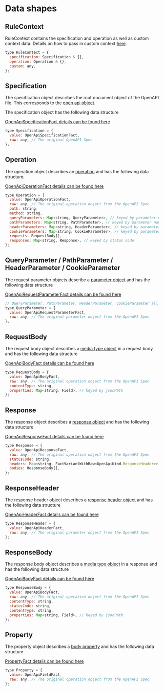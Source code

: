 # Data shapes

## RuleContext

RuleContext contains the specification and operation as well as custom context data. Details on how to pass in custom context [here](./Reference.md#custom-context).

```javascript
type RuleContext = {
  specification: Specification & {},
  operation: Operation & {},
  custom: any,
};
```

## Specification

The specification object describes the root document object of the OpenAPI file. This corresponds to the [open api object](https://swagger.io/specification/#openapi-object).

The specification object has the following data structure

[OpenApiSpecificationFact details can be found here](../../openapi-utilities/src/openapi/sdk/types/index.ts)

```javascript
type Specification = {
  value: OpenApiSpecificationFact,
  raw: any, // The original OpenAPI Spec
};
```

## Operation

The operation object describes an [operation](https://swagger.io/specification/#operation-object) and has the following data structure.

[OpenApiOperationFact details can be found here](../../openapi-utilities/src/openapi/sdk/types/index.ts)

```javascript
type Operation = {
  value: OpenApiOperationFact,
  raw: any, // The original operation object from the OpenAPI Spec
  path: string,
  method: string,
  queryParameters: Map<string, QueryParameter>, // keyed by parameter name
  pathParameters: Map<string, PathParameter>, // keyed by parameter name
  headerParameters: Map<string, HeaderParameter>, // keyed by parameter name
  cookieParameters: Map<string, CookieParameter>, // keyed by parameter name
  requests: RequestBody[],
  responses: Map<string, Response>, // keyed by status code
};
```

## QueryParameter / PathParameter / HeaderParameter / CookieParameter

The request parameter objects describe a [parameter object](https://swagger.io/specification/#parameter-object) and has the following data structure

[OpenApiRequestParameterFact details can be found here](../../openapi-utilities/src/openapi/sdk/types/index.ts)

```javascript
// QueryParameter, PathParameter, HeaderParameter, CookieParameter all have the same shape
type QueryParameter = {
  value: OpenApiRequestParameterFact,
  raw: any, // The original parameter object from the OpenAPI Spec
};
```

## RequestBody

The request body object describes a [media type object](https://swagger.io/specification/#media-type-object) in a request body and has the following data structure

[OpenApiBodyFact details can be found here](../../openapi-utilities/src/openapi/sdk/types/index.ts)

```javascript
type RequestBody = {
  value: OpenApiBodyFact,
  raw: any, // The original operation object from the OpenAPI Spec
  contentType: string,
  properties: Map<string, Field>, // keyed by jsonPath
};
```

## Response

The response object describes a [response object](https://swagger.io/specification/#responses-object) and has the following data structure

[OpenApiResponseFact details can be found here](../../openapi-utilities/src/openapi/sdk/types/index.ts)

```javascript
type Response = {
  value: OpenApiResponseFact,
  raw: any, // The original operation object from the OpenAPI Spec
  statusCode: string,
  headers: Map<string, FactVariantWithRaw<OpenApiKind.ResponseHeader>>, // keyed by response header name
  bodies: ResponseBody[],
};
```

## ResponseHeader

The response header object describes a [response header object](https://swagger.io/specification/#header-object) and has the following data structure

[OpenApiHeaderFact details can be found here](../../openapi-utilities/src/openapi/sdk/types/index.ts)

```javascript
type ResponseHeader = {
  value: OpenApiHeaderFact,
  raw: any, // The original parameter object from the OpenAPI Spec
};
```

## ResponseBody

The response body object describes a [media type object](https://swagger.io/specification/#media-type-object) in a response and has the following data structure

[OpenApiBodyFact details can be found here](../../openapi-utilities/src/openapi/sdk/types/index.ts)

```javascript
type ResponseBody = {
  value: OpenApiBodyFact,
  raw: any, // The original operation object from the OpenAPI Spec
  contentType: string,
  statusCode: string,
  contentType: string,
  properties: Map<string, Field>, // keyed by jsonPath
};
```

## Property

The property object describes a [body property](https://swagger.io/specification/#schema-object) and has the following data structure

[PropertyFact details can be found here](../../openapi-utilities/src/openapi/sdk/types/index.ts)

```javascript
type Property = {
  value: OpenApiFieldFact,
  raw: any, // The original operation object from the OpenAPI Spec
};
```
